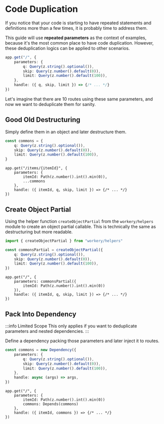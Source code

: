 # Code Duplication

If you notice that your code is starting to have repeated statements and definitions more than a few times, it is probably time to address them.

This guide will use **repeated parameters** as the context of examples, because it's the most common place to have code duplication. However, these deduplication logics can be applied to other scenarios.

```ts
app.get("/", {
    parameters: {
        q: Query(z.string().optional()),
        skip: Query(z.number().default(0)),
        limit: Query(z.number().default(100)),
    },
    handle: ({ q, skip, limit }) => {/* ... */}
})
```

Let's imagine that there are 10 routes using these same parameters, and now we want to deduplicate them for sanity.

## Good Old Destructuring

Simply define them in an object and later destructure them.

```ts
const commons = {
    q: Query(z.string().optional()),
    skip: Query(z.number().default(0)),
    limit: Query(z.number().default(100)),
}
```

```ts{4}
app.get("/items/{itemId}", {
    parameters: {
        itemId: Path(z.number().int().min(0)),
        ...commons
    },
    handle: ({ itemId, q, skip, limit }) => {/* ... */}
})
```

## Create Object Partial <Badge text="^1.1" />

Using the helper function `createObjectPartial` from the `workery/helpers` module to create an object partial callable. This is technically the same as destructuring but more readable.

```ts
import { createObjectPartial } from "workery/helpers"

const commonsPartial = createObjectPartial({
    q: Query(z.string().optional()),
    skip: Query(z.number().default(0)),
    limit: Query(z.number().default(100)),
})
```

```ts{2}
app.get("/", {
    parameters: commonsPartial({
        itemId: Path(z.number().int().min(0))
    }),
    handle: ({ itemId, q, skip, limit }) => {/* ... */}
})
```

## Pack Into Dependency

:::info Limited Scope
This only applies if you want to deduplicate parameters and nested dependencies.
:::

Define a dependency packing those parameters and later inject it to routes.

```ts
const commons = new Dependency({
    parameters: {
        q: Query(z.string().optional()),
        skip: Query(z.number().default(0)),
        limit: Query(z.number().default(100)),
    },
    handle: async (args) => args,
})
```

```ts{4}
app.get("/", {
    parameters: {
        itemId: Path(z.number().int().min(0))
        commons: Depends(commons)
    },
    handle: ({ itemId, commons }) => {/* ... */}
})
```